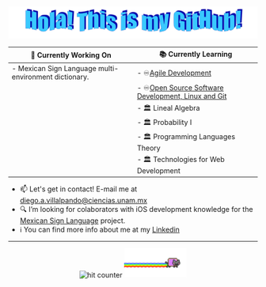 <p align="center">
  <img src="https://github.com/Dialvive/Dialvive/blob/master/images/HolaMundo.png?raw=true" style="max-width: 100%;" alt="Hello World!" />
</p>

  
<p align="center">
  
| :floppy_disk: Currently Working On | :books: Currently Learning         |
| ---------------------------------- | ---------------------------------- |
| - Mexican Sign Language multi-environment dictionary. | - :infinity:[Agile Development](https://www.coursera.org/specializations/agile-development)  |
|   | - :infinity:[Open Source Software Development, Linux and Git](https://www.coursera.org/specializations/oss-development-linux-git)
|   | - :classical_building: Lineal Algebra
|   | - :classical_building: Probability I
|   | - :classical_building: Programming Languages Theory
|   | - :classical_building: Technologies for Web Development
</p>


  - :mailbox: Let's get in contact! E-mail me at diego.a.villalpando@ciencias.unam.mx
  - :mag: I’m looking for colaborators with iOS development knowledge for the [Mexican Sign Language](https://github.com/Equipo-LSM) project.
  - :information_source: You can find more info about me at my [Linkedin](https://www.linkedin.com/in/diegovillalpando/)
 

  <hr>

  <div align="center">
    <img src="https://profile-counter.glitch.me/dialvive/count.svg" alt="hit counter" align="center">
    <img src="https://github.com/Dialvive/Dialvive/blob/master/images/nyan.gif?raw=true" style="width: 25%;" alt="Nyan!" />
  </div>



